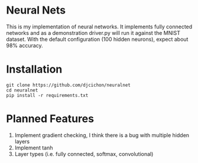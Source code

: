 # Neural Nets

This is my implementation of neural networks.  It implements fully connected networks and as a demonstration driver.py
will run it against the MNIST dataset.  With the default configuration (100 hidden neurons), expect about 98% accuracy.

# Installation

```
git clone https://github.com/djcichon/neuralnet
cd neuralnet
pip install -r requirements.txt
```

# Planned Features

1. Implement gradient checking, I think there is a bug with multiple hidden layers
2. Implement tanh
3. Layer types (i.e. fully connected, softmax, convolutional)
